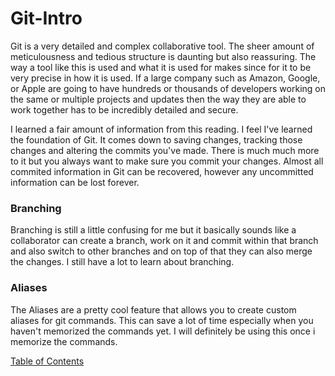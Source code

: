 # Git-Intro #
Git is a very detailed and complex collaborative tool. The sheer amount of meticulousness and tedious structure is daunting but also reassuring. The way a tool like this is used and what it is used for makes since for it to be very precise in how it is used. If a large company such as Amazon, Google, or Apple are going to have hundreds or thousands of developers working on the same or multiple projects and updates then the way they are able to work together has to be incredibly detailed and secure. 

I learned a fair amount of information from this reading. I feel I've learned the foundation of Git. It comes down to saving changes, tracking those changes and altering the commits you've made. There is much much more to it but you always want to make sure you commit your changes. Almost all commited information in Git can be recovered, however any uncommitted information can be lost forever.

### Branching ###

Branching is still a little confusing for me but it basically sounds like a collaborator can create a branch, work on it and commit within that branch and also switch to other branches and on top of that they can also merge the changes. I still have a lot to learn about branching.

### Aliases ###

The Aliases are a pretty cool feature that allows you to create custom aliases for git commands. This can save a lot of time especially when you haven't memorized the commands yet. I will definitely be using this once i memorize the commands.

[Table of Contents](https://marco-senpai.github.io/Homepage.git.io/)
